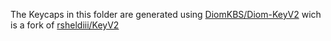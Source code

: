 The Keycaps in this folder are generated using [DiomKBS/Diom-KeyV2](https://github.com/DiomKBS/Diom-KeyV2) wich is a fork of [rsheldiii/KeyV2](https://github.com/rsheldiii/KeyV2)

